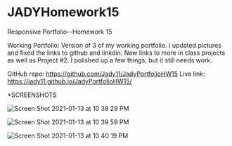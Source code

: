 # JADYHomework15

Responsive Portfolio--Homework 15

Working Portfolio:  Version of 3 of my working portfolio.  I updated pictures and fixed the links to github and linkdin.  New links to more in class projects as well as Project #2.  I polished up a few things, but it still needs work.  

GitHub repo: https://github.com/Jady11/JadyPortfolioHW15
Live link: https://jady11.github.io/JadyPortfolioHW15/

*SCREENSHOTS

![Screen Shot 2021-01-13 at 10 38 29 PM](https://user-images.githubusercontent.com/70386025/104549605-71853780-55f0-11eb-9a6d-09e7910ba923.png)

![Screen Shot 2021-01-13 at 10 39 59 PM](https://user-images.githubusercontent.com/70386025/104549622-78ac4580-55f0-11eb-8d53-b30f8232eab3.png)

![Screen Shot 2021-01-13 at 10 40 19 PM](https://user-images.githubusercontent.com/70386025/104549634-7b0e9f80-55f0-11eb-8ae7-e16ba3cc57e1.png)
